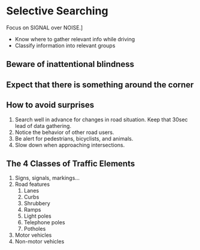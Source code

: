 # Selective Searching


Focus on SIGNAL over NOISE.]
* Know where to gather relevant info while driving
* Classify information into relevant groups

## Beware of inattentional blindness

## Expect that there is something around the corner

## How to avoid surprises
1. Search well in advance for changes in road situation. Keep that 30sec lead of data gathering.
2. Notice the behavior of other road users.
3. Be alert for pedestrians, bicyclists, and animals.
4. Slow down when approaching intersections.

## The 4 Classes of Traffic Elements
1. Signs, signals, markings...
2. Road features
    1. Lanes
    2. Curbs
    3. Shrubbery
    4. Ramps
    5. Light poles
    6. Telephone poles
    7. Potholes
3. Motor vehicles
4. Non-motor vehicles

